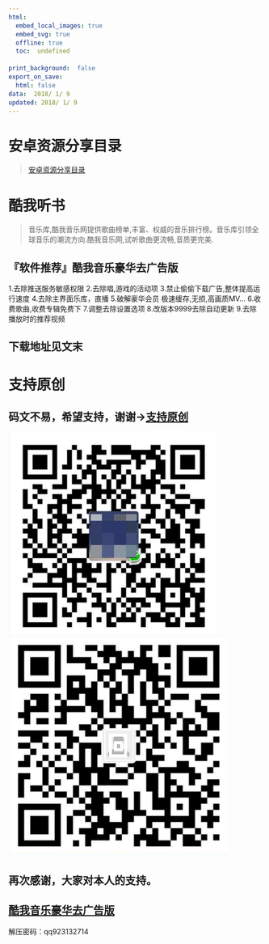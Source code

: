 ```yaml
---
html:
  embed_local_images: true
  embed_svg: true
  offline: true
  toc:  undefined

print_background:  false
export_on_save:
  html: false
data:  2018/ 1/ 9
updated: 2018/ 1/ 9
---
```


# 安卓资源分享目录

> [安卓资源分享目录](https://blog.csdn.net/qq923132714/article/details/83059823 "安卓资源分享目录")


# 酷我听书


> 音乐库,酷我音乐网提供歌曲榜单,丰富、权威的音乐排行榜。音乐库引领全球音乐的潮流方向.酷我音乐网,试听歌曲更流畅,音质更完美.


## 『软件推荐』酷我音乐豪华去广告版

1.去除推送服务敏感权限
2.去除唱,游戏的活动项
3.禁止偷偷下载广告,整体提高运行速度
4.去除主界面乐库，直播
5.破解豪华会员 极速缓存,无损,高画质MV…
6.收费歌曲,收费专辑免费下
7.调整去除设置选项
8.改版本9999去除自动更新
9.去除播放时的推荐视频




## 下载地址见文末

# 支持原创
## 码文不易，希望支持，谢谢->**[支持原创](http://blog.csdn.net/qq923132714/article/details/79399145)**
![微信支付](https://raw.githubusercontent.com/923132714/my_picture/master/blog/support/weixin.png)![微信支付](https://raw.githubusercontent.com/923132714/my_picture/master/blog/support/支付宝.png)
## 再次感谢，大家对本人的支持。



## [酷我音乐豪华去广告版](http://u16848854.ctfile.net/fs/16848854-330163065 "酷我音乐豪华去广告版")

解压密码：qq923132714
